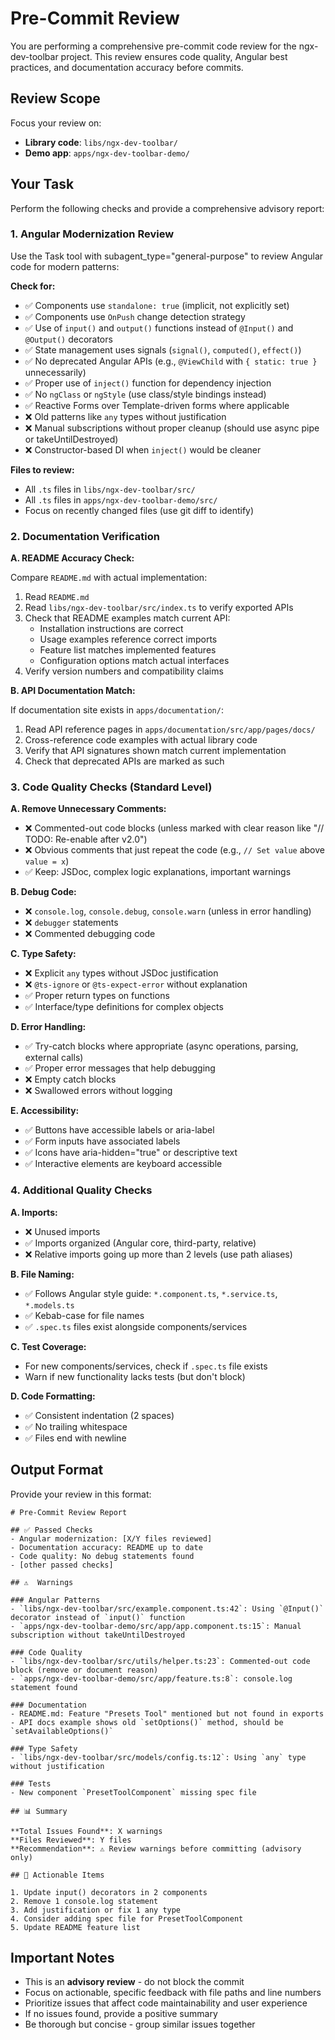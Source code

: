# Pre-Commit Review

You are performing a comprehensive pre-commit code review for the ngx-dev-toolbar project. This review ensures code quality, Angular best practices, and documentation accuracy before commits.

## Review Scope

Focus your review on:
- **Library code**: `libs/ngx-dev-toolbar/`
- **Demo app**: `apps/ngx-dev-toolbar-demo/`

## Your Task

Perform the following checks and provide a comprehensive advisory report:

### 1. Angular Modernization Review

Use the Task tool with subagent_type="general-purpose" to review Angular code for modern patterns:

**Check for:**
- ✅ Components use `standalone: true` (implicit, not explicitly set)
- ✅ Components use `OnPush` change detection strategy
- ✅ Use of `input()` and `output()` functions instead of `@Input()` and `@Output()` decorators
- ✅ State management uses signals (`signal()`, `computed()`, `effect()`)
- ✅ No deprecated Angular APIs (e.g., `@ViewChild` with `{ static: true }` unnecessarily)
- ✅ Proper use of `inject()` function for dependency injection
- ✅ No `ngClass` or `ngStyle` (use class/style bindings instead)
- ✅ Reactive Forms over Template-driven forms where applicable
- ❌ Old patterns like `any` types without justification
- ❌ Manual subscriptions without proper cleanup (should use async pipe or takeUntilDestroyed)
- ❌ Constructor-based DI when `inject()` would be cleaner

**Files to review:**
- All `.ts` files in `libs/ngx-dev-toolbar/src/`
- All `.ts` files in `apps/ngx-dev-toolbar-demo/src/`
- Focus on recently changed files (use git diff to identify)

### 2. Documentation Verification

**A. README Accuracy Check:**

Compare `README.md` with actual implementation:
1. Read `README.md`
2. Read `libs/ngx-dev-toolbar/src/index.ts` to verify exported APIs
3. Check that README examples match current API:
   - Installation instructions are correct
   - Usage examples reference correct imports
   - Feature list matches implemented features
   - Configuration options match actual interfaces
4. Verify version numbers and compatibility claims

**B. API Documentation Match:**

If documentation site exists in `apps/documentation/`:
1. Read API reference pages in `apps/documentation/src/app/pages/docs/`
2. Cross-reference code examples with actual library code
3. Verify that API signatures shown match current implementation
4. Check that deprecated APIs are marked as such

### 3. Code Quality Checks (Standard Level)

**A. Remove Unnecessary Comments:**
- ❌ Commented-out code blocks (unless marked with clear reason like "// TODO: Re-enable after v2.0")
- ❌ Obvious comments that just repeat the code (e.g., `// Set value` above `value = x`)
- ✅ Keep: JSDoc, complex logic explanations, important warnings

**B. Debug Code:**
- ❌ `console.log`, `console.debug`, `console.warn` (unless in error handling)
- ❌ `debugger` statements
- ❌ Commented debugging code

**C. Type Safety:**
- ❌ Explicit `any` types without JSDoc justification
- ❌ `@ts-ignore` or `@ts-expect-error` without explanation
- ✅ Proper return types on functions
- ✅ Interface/type definitions for complex objects

**D. Error Handling:**
- ✅ Try-catch blocks where appropriate (async operations, parsing, external calls)
- ✅ Proper error messages that help debugging
- ❌ Empty catch blocks
- ❌ Swallowed errors without logging

**E. Accessibility:**
- ✅ Buttons have accessible labels or aria-label
- ✅ Form inputs have associated labels
- ✅ Icons have aria-hidden="true" or descriptive text
- ✅ Interactive elements are keyboard accessible

### 4. Additional Quality Checks

**A. Imports:**
- ❌ Unused imports
- ✅ Imports organized (Angular core, third-party, relative)
- ❌ Relative imports going up more than 2 levels (use path aliases)

**B. File Naming:**
- ✅ Follows Angular style guide: `*.component.ts`, `*.service.ts`, `*.models.ts`
- ✅ Kebab-case for file names
- ✅ `.spec.ts` files exist alongside components/services

**C. Test Coverage:**
- For new components/services, check if `.spec.ts` file exists
- Warn if new functionality lacks tests (but don't block)

**D. Code Formatting:**
- ✅ Consistent indentation (2 spaces)
- ✅ No trailing whitespace
- ✅ Files end with newline

## Output Format

Provide your review in this format:

```
# Pre-Commit Review Report

## ✅ Passed Checks
- Angular modernization: [X/Y files reviewed]
- Documentation accuracy: README up to date
- Code quality: No debug statements found
- [other passed checks]

## ⚠️  Warnings

### Angular Patterns
- `libs/ngx-dev-toolbar/src/example.component.ts:42`: Using `@Input()` decorator instead of `input()` function
- `apps/ngx-dev-toolbar-demo/src/app/app.component.ts:15`: Manual subscription without takeUntilDestroyed

### Code Quality
- `libs/ngx-dev-toolbar/src/utils/helper.ts:23`: Commented-out code block (remove or document reason)
- `apps/ngx-dev-toolbar-demo/src/app/feature.ts:8`: console.log statement found

### Documentation
- README.md: Feature "Presets Tool" mentioned but not found in exports
- API docs example shows old `setOptions()` method, should be `setAvailableOptions()`

### Type Safety
- `libs/ngx-dev-toolbar/src/models/config.ts:12`: Using `any` type without justification

### Tests
- New component `PresetToolComponent` missing spec file

## 📊 Summary

**Total Issues Found**: X warnings
**Files Reviewed**: Y files
**Recommendation**: ⚠️ Review warnings before committing (advisory only)

## 🎯 Actionable Items

1. Update input() decorators in 2 components
2. Remove 1 console.log statement
3. Add justification or fix 1 any type
4. Consider adding spec file for PresetToolComponent
5. Update README feature list
```

## Important Notes

- This is an **advisory review** - do not block the commit
- Focus on actionable, specific feedback with file paths and line numbers
- Prioritize issues that affect code maintainability and user experience
- If no issues found, provide a positive summary
- Be thorough but concise - group similar issues together
